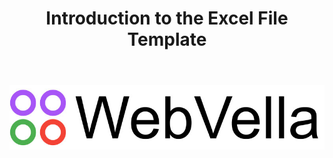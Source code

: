 ﻿---
order: 1
title: Introduction to the Excel File Template
menu: Introduction
toc: false
---
![Create Data Source](/Docs/static/wv-logo.jpg)